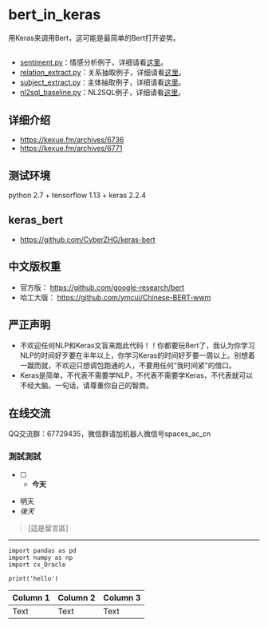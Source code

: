 # bert_in_keras
用Keras来调用Bert，这可能是最简单的Bert打开姿势。

##
- <a href="https://github.com/bojone/bert_in_keras/blob/master/sentiment.py">sentiment.py</a>：情感分析例子，详细请看<a href="https://kexue.fm/archives/6736#%E6%96%87%E6%9C%AC%E5%88%86%E7%B1%BB">这里</a>。
- <a href="https://github.com/bojone/bert_in_keras/blob/master/relation_extract.py">relation_extract.py</a>：关系抽取例子，详细请看<a href="https://kexue.fm/archives/6736#%E5%85%B3%E7%B3%BB%E6%8A%BD%E5%8F%96">这里</a>。
- <a href="https://github.com/bojone/bert_in_keras/blob/master/subject_extract.py">subject_extract.py</a>：主体抽取例子，详细请看<a href="https://kexue.fm/archives/6736#%E4%BA%8B%E4%BB%B6%E4%B8%BB%E4%BD%93%E6%8A%BD%E5%8F%96">这里</a>。
- <a href="https://github.com/bojone/bert_in_keras/blob/master/nl2sql_baseline.py">nl2sql_baseline.py</a>：NL2SQL例子，详细请看<a href="https://kexue.fm/archives/6771">这里</a>。

## 详细介绍
- https://kexue.fm/archives/6736
- https://kexue.fm/archives/6771

## 测试环境
python 2.7 + tensorflow 1.13 + keras 2.2.4

## keras_bert
- https://github.com/CyberZHG/keras-bert

## 中文版权重
- 官方版： https://github.com/google-research/bert
- 哈工大版： https://github.com/ymcui/Chinese-BERT-wwm

## 严正声明
- 不欢迎任何NLP和Keras文盲来跑此代码！！你都要玩Bert了，我认为你学习NLP的时间好歹要在半年以上，你学习Keras的时间好歹要一周以上。别想着一蹴而就，不欢迎只想调包跑通的人，不要用任何“我时间紧”的借口。
- Keras是简单，不代表不需要学NLP，不代表不需要学Keras，不代表就可以不经大脑。一句话，请尊重你自己的智商。

## 在线交流
QQ交流群：67729435，微信群请加机器人微信号spaces_ac_cn



### 測試測試
- [ ] * **今天**
* 明天
* *後天*
> [這是留言區]

---
```python=
import pandas as pd
import numpy as np
import cx_Oracle

print('hello')
```


| Column 1 | Column 2 | Column 3 |
| -------- | -------- | -------- |
| Text     | Text     | Text     |

 